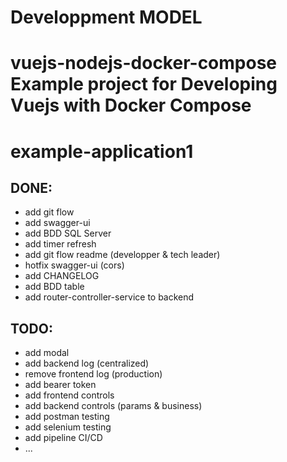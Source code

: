 # Developpment MODEL
# vuejs-nodejs-docker-compose Example project for Developing Vuejs with Docker Compose 
# example-application1

## DONE:
* add git flow
* add swagger-ui
* add BDD SQL Server
* add timer refresh
* add git flow readme (developper & tech leader)
* hotfix swagger-ui  (cors)
* add CHANGELOG
* add BDD table
* add router-controller-service to backend

## TODO:
* add modal
* add backend log (centralized)
* remove frontend log (production)
* add bearer token
* add frontend controls
* add backend controls (params & business)
* add postman testing
* add selenium testing
* add pipeline CI/CD
* ...

